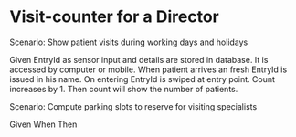 # Visit-counter for a Director

Scenario: Show patient visits during working days and holidays

  Given EntryId as sensor input and details are stored in database.
  It is accessed by computer or mobile. 
  When patient arrives an fresh EntryId is issued in his name.
  On entering EntryId is swiped at entry point.
  Count increases by 1.
  Then count will show the number of patients.

Scenario: Compute parking slots to reserve for visiting specialists

  Given
  When
  Then
